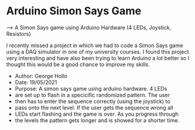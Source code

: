 # Arduino Simon Says Game
--> A Simon Says game using Arduino Hardware (4 LEDs, Joystick, Resistors)

I recently missed a project in which we had to code a Simon Says game using a DAQ simulator in one of my university courses. I found this project very interesting and have also been trying to learn Arduino a lot better so I thought this would be a good chance to improve my skills.

 * Author: George Hollo
 * Date: 19/05/2021
 * Purpose: A simon says  game using arduino hardware. 4 LEDs
 * are set up to flash in a specicific randomized pattern. The user
 * then has to enter the sequence correctly (using the joystick) to
 * pass onto the next level. If the user gets the sequence wrong all
 * LEDs start flashing and the game is over. As you progress through
 * the levels the pattern gets longer and is showed for a shorter time.

